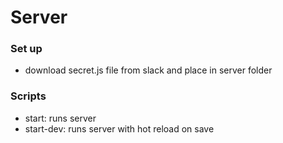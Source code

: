# Server

### Set up
- download secret.js file from slack and place in server folder
### Scripts

-    start: runs server
-    start-dev: runs server with hot reload on save
